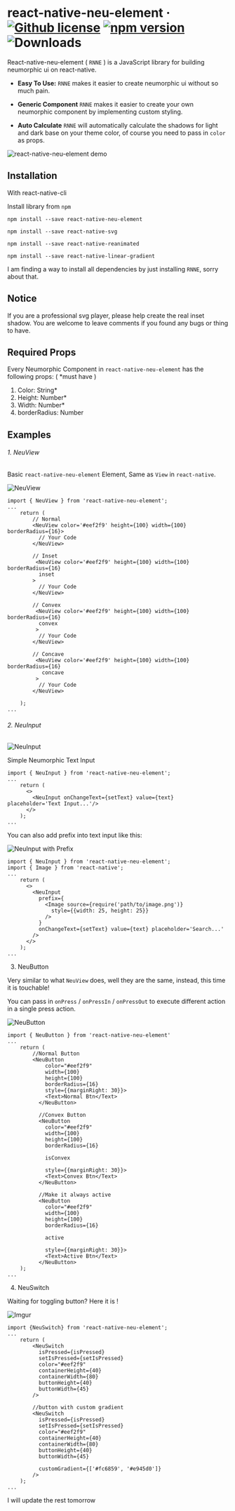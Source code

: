 # react-native-neu-element &middot; [![Github license](https://img.shields.io/badge/license-MIT-blue.svg)]() [![npm version](https://img.shields.io/npm/v/react-native-neu-element)](https://npmjs.com/package/react-native-neu-element) ![Downloads](https://img.shields.io/npm/dw/react-native-neu-element.svg?color=blue)

React-native-neu-element ( `RNNE` ) is a JavaScript library for building neumorphic ui on react-native.

- **Easy To Use:** `RNNE` makes it easier to create neumorphic ui without so much pain.

- **Generic Component** `RNNE` makes it easier to create your own neumorphic component by implementing custom styling.

- **Auto Calculate** `RNNE` will automatically calculate the shadows for light and dark base on your theme color, of course you need to pass in `color` as props.

![react-native-neu-element demo](https://i.imgur.com/niQv6fdl.jpg)

## Installation

With react-native-cli

Install library from `npm`

`npm install --save react-native-neu-element`

`npm install --save react-native-svg`

`npm install --save react-native-reanimated`

`npm install --save react-native-linear-gradient`

I am finding a way to install all dependencies by just installing `RNNE`, sorry about that.

## Notice

If you are a professional svg player, please help create the real inset shadow.
You are welcome to leave comments if you found any bugs or thing to have.

## Required Props

Every Neumorphic Component in `react-native-neu-element` has the following props:
( \*must have )

1. Color: String\*
2. Height: Number\*
3. Width: Number\*
4. borderRadius: Number

## Examples

###### 1. NeuView

Basic `react-native-neu-element` Element,
Same as `View` in `react-native`.

![NeuView](https://i.imgur.com/2C9UWxOm.jpg)

```
import { NeuView } from 'react-native-neu-element';
...
    return (
        // Normal
        <NeuView color='#eef2f9' height={100} width={100} borderRadius={16}>
          // Your Code
        </NeuView>

        // Inset
         <NeuView color='#eef2f9' height={100} width={100} borderRadius={16}
          inset
        >
          // Your Code
        </NeuView>

        // Convex
         <NeuView color='#eef2f9' height={100} width={100} borderRadius={16}
          convex
         >
          // Your Code
        </NeuView>

        // Concave
         <NeuView color='#eef2f9' height={100} width={100} borderRadius={16}
           concave
         >
          // Your Code
        </NeuView>

    );
...
```

###### 2. NeuInput

![NeuInput](https://i.imgur.com/bn7h1MZm.jpg)

Simple Neumorphic Text Input

```
import { NeuInput } from 'react-native-neu-element';
...
    return (
      <>
        <NeuInput onChangeText={setText} value={text} placeholder='Text Input...'/>
      </>
    );
...
```

You can also add prefix into text input like this:

![NeuInput with Prefix](https://i.imgur.com/JM9ix3Xm.jpg)

```
import { NeuInput } from 'react-native-neu-element';
import { Image } from 'react-native';
...
    return (
      <>
        <NeuInput
          prefix={
            <Image source={require('path/to/image.png')}
              style={{width: 25, height: 25}}
            />
          }
          onChangeText={setText} value={text} placeholder='Search...'
        />
      </>
    );
...
```

3. NeuButton

Very similar to what `NeuView` does, well they are the same, instead, this time it is touchable!

You can pass in `onPress` / `onPressIn` / `onPressOut` to execute different action in a single press action.

![NeuButton](https://i.imgur.com/7vh1XC5m.jpg)

```
import { NeuButton } from 'react-native-neu-element'
...
    return (
        //Normal Button
        <NeuButton
            color="#eef2f9"
            width={100}
            height={100}
            borderRadius={16}
            style={{marginRight: 30}}>
            <Text>Normal Btn</Text>
          </NeuButton>

          //Convex Button
          <NeuButton
            color="#eef2f9"
            width={100}
            height={100}
            borderRadius={16}

            isConvex

            style={{marginRight: 30}}>
            <Text>Convex Btn</Text>
          </NeuButton>

          //Make it always active
          <NeuButton
            color="#eef2f9"
            width={100}
            height={100}
            borderRadius={16}

            active

            style={{marginRight: 30}}>
            <Text>Active Btn</Text>
          </NeuButton>
    );
...
```

4. NeuSwitch

Waiting for toggling button? Here it is !

![Imgur](https://i.imgur.com/H1kuABVm.jpg)

```
import {NeuSwitch} from 'react-native-neu-element';
...
    return (
        <NeuSwitch
          isPressed={isPressed}
          setIsPressed={setIsPressed}
          color="#eef2f9"
          containerHeight={40}
          containerWidth={80}
          buttonHeight={40}
          buttonWidth={45}
        />

        //button with custom gradient
        <NeuSwitch
          isPressed={isPressed}
          setIsPressed={setIsPressed}
          color="#eef2f9"
          containerHeight={40}
          containerWidth={80}
          buttonHeight={40}
          buttonWidth={45}

          customGradient={['#fc6859', '#e945d0']}
        />
    );
...
```

I will update the rest tomorrow
